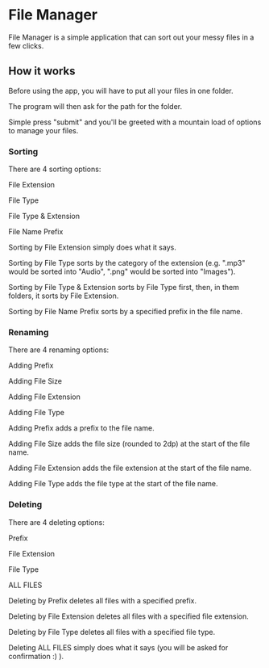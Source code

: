 # File Manager
File Manager is a simple application that can sort out your messy files in a few clicks.

## How it works
Before using the app, you will have to put all your files in one folder.

The program will then ask for the path for the folder.

Simple press "submit" and you'll be greeted with a mountain load of options to manage your files.

### Sorting
There are 4 sorting options:

File Extension

File Type

File Type & Extension

File Name Prefix


Sorting by File Extension simply does what it says.

Sorting by File Type sorts by the category of the extension (e.g. ".mp3" would be sorted into "Audio", ".png" would be sorted into "Images").

Sorting by File Type & Extension sorts by File Type first, then, in them folders, it sorts by File Extension.

Sorting by File Name Prefix sorts by a specified prefix in the file name.

### Renaming
There are 4 renaming options:

Adding Prefix

Adding File Size

Adding File Extension

Adding File Type


Adding Prefix adds a prefix to the file name.

Adding File Size adds the file size (rounded to 2dp) at the start of the file name.

Adding File Extension adds the file extension at the start of the file name.

Adding File Type adds the file type at the start of the file name.

### Deleting
There are 4 deleting options:

Prefix

File Extension

File Type

ALL FILES


Deleting by Prefix deletes all files with a specified prefix.

Deleting by File Extension deletes all files with a specified file extension.

Deleting by File Type deletes all files with a specified file type.

Deleting ALL FILES simply does what it says (you will be asked for confirmation :) ).